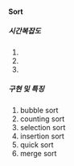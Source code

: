 #### Sort

##### 시간복잡도

1.

2.

3.

##### 구현 및 특징

1. bubble sort
2. counting sort
3. selection sort
4. insertion sort
5. quick sort
6. merge sort